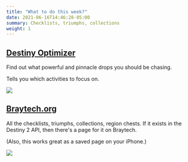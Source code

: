 ```yaml
---
title: "What to do this week?"
date: 2021-06-16T14:46:28-05:00
summary: Checklists, triumphs, collections
weight: 1
---
```


## [Destiny Optimizer]

Find out what powerful and pinnacle drops you should be chasing.

Tells you which activities to focus on.

![](/what-to-do-this-week/destiny-optimizer.png)

## [Braytech.org]


All the checklists, triumphs, collections, region chests.
If it exists in the Destiny 2 API, then there's a page for it on Braytech.

(Also, this works great as a saved page on your iPhone.)

![](/what-to-do-this-week/braytech.png)

[Braytech.org]: https://braytech.org
[Destiny Optimizer]: https://destinyoptimizer.com/

